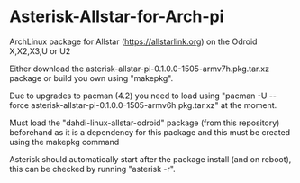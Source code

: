 Asterisk-Allstar-for-Arch-pi
============================

ArchLinux package for Allstar (https://allstarlink.org) on the Odroid X,X2,X3,U or U2

Either download the asterisk-allstar-pi-0.1.0.0-1505-armv7h.pkg.tar.xz package or build you own using "makepkg".

Due to upgrades to pacman (4.2) you need to load using "pacman -U --force asterisk-allstar-pi-0.1.0.0-1505-armv6h.pkg.tar.xz" at the moment.

Must load the "dahdi-linux-allstar-odroid" package (from this repository) beforehand as it is a dependency for this package and this must be created using the makepkg command

Asterisk should automatically start after the package install (and on reboot), this can be checked by running "asterisk -r".
